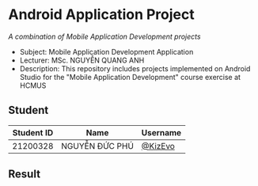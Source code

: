 # Android Application Project

_A combination of Mobile Application Development projects_

- Subject: Mobile Application Development Application
- Lecturer: MSc. NGUYỄN QUANG ANH
- Description: This repository includes projects implemented on Android Studio for the "Mobile Application Development" course exercise at HCMUS

## Student

| Student ID | Name           | Username                             |
| ---------- | -------------- | ------------------------------------ |
| 21200328   | NGUYỄN ĐỨC PHÚ | [@KizEvo](https://github.com/KizEvo) |

## Result
